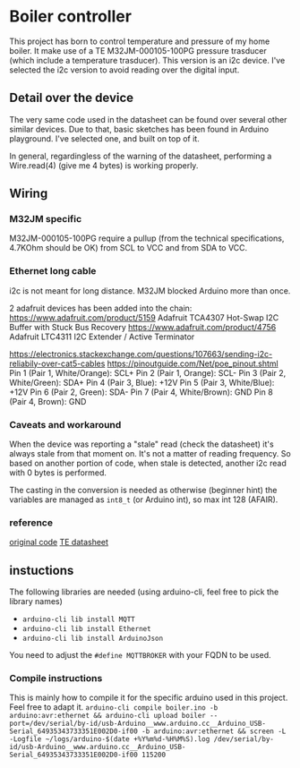 # Boiler controller
This project has born to control temperature and pressure of my home boiler.
It make use of a TE M32JM-000105-100PG pressure trasducer (which include a temperature trasducer).
This version is an i2c device. I've selected the i2c version to avoid reading over the digital input.

## Detail over the device
The very same code used in the datasheet can be found over several other similar devices.
Due to that, basic sketches has been found in Arduino playground. I've selected one, and built on top of it.

In general, regardingless of the warning of the datasheet, performing a Wire.read(4) (give me 4 bytes) is working properly.

## Wiring
### M32JM specific
M32JM-000105-100PG require a pullup (from the technical specifications, 4.7KOhm should be OK) from SCL to VCC and from SDA to VCC.

### Ethernet long cable
i2c is not meant for long distance.
M32JM blocked Arduino more than once.

2 adafruit devices has been added into the chain:
https://www.adafruit.com/product/5159 Adafruit TCA4307 Hot-Swap I2C Buffer with Stuck Bus Recovery
https://www.adafruit.com/product/4756 Adafruit LTC4311 I2C Extender / Active Terminator

https://electronics.stackexchange.com/questions/107663/sending-i2c-reliabily-over-cat5-cables
https://pinoutguide.com/Net/poe_pinout.shtml
Pin 1 (Pair 1, White/Orange): SCL+
Pin 2 (Pair 1, Orange): SCL-
Pin 3 (Pair 2, White/Green): SDA+
Pin 4 (Pair 3, Blue): +12V
Pin 5 (Pair 3, White/Blue): +12V
Pin 6 (Pair 2, Green): SDA-
Pin 7 (Pair 4, White/Brown): GND
Pin 8 (Pair 4, Brown): GND

### Caveats and workaround
When the device was reporting a "stale" read (check the datasheet) it's always stale from that moment on.
It's not a matter of reading frequency.
So based on another portion of code, when stale is detected, another i2c read with 0 bytes is performed.

The casting in the conversion is needed as otherwise (beginner hint) the variables are managed as `int8_t` (or Arduino int), so max int 128 (AFAIR).

### reference
[original code](https://forum.arduino.cc/t/ms-4525do/298848/19)
[TE datasheet](https://www.te.com/commerce/DocumentDelivery/DDEController?Action=showdoc&DocId=Data+Sheet%7FM3200%7FA11%7Fpdf%7FEnglish%7FENG_DS_M3200_A11.pdf%7F20010080-00)

## instuctions
The following libraries are needed (using arduino-cli, feel free to pick the library names)
* `arduino-cli lib install MQTT`
* `arduino-cli lib install Ethernet`
* `arduino-cli lib install ArduinoJson`

You need to adjust the `#define MQTTBROKER` with your FQDN to be used.

### Compile instructions
This is mainly how to compile it for the specific arduino used in this project. Feel free to adapt it.
`arduino-cli compile boiler.ino -b arduino:avr:ethernet && arduino-cli upload boiler --port=/dev/serial/by-id/usb-Arduino__www.arduino.cc__Arduino_USB-Serial_64935343733351E002D0-if00 -b arduino:avr:ethernet && screen -L -Logfile ~/logs/arduino-$(date +%Y%m%d-%H%M%S).log /dev/serial/by-id/usb-Arduino__www.arduino.cc__Arduino_USB-Serial_64935343733351E002D0-if00 115200`
